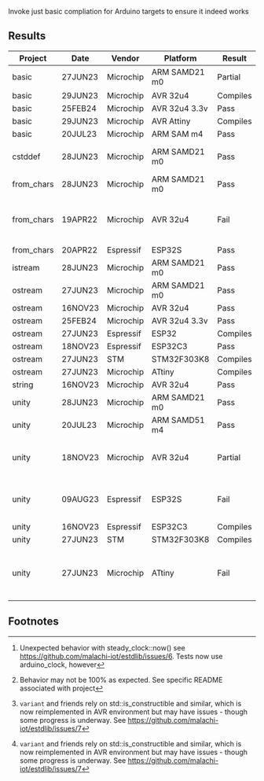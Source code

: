 Invoke just basic compliation for Arduino targets to ensure it indeed works

## Results

| Project     |   Date  | Vendor    | Platform      | Result   | Notes |
| ----------- | ------- | --------- | ------------- | -------- | -----
| basic       | 27JUN23 | Microchip | ARM SAMD21 m0 | Partial  | Nearly passes[^2]
| basic       | 29JUN23 | Microchip | AVR 32u4      | Compiles |
| basic       | 25FEB24 | Microchip | AVR 32u4 3.3v | Pass     |
| basic       | 29JUN23 | Microchip | AVR Attiny    | Compiles |
| basic       | 20JUL23 | Microchip | ARM SAM m4    | Pass     |
| cstddef     | 28JUN23 | Microchip | ARM SAMD21 m0 | Pass   | Use 'unity' project instead
| from_chars  | 28JUN23 | Microchip | ARM SAMD21 m0 | Pass   |
| from_chars  | 19APR22 | Microchip | AVR 32u4      | Fail   | Compilation error `incomplete type `char_traits'`
| from_chars  | 20APR22 | Espressif | ESP32S        | Pass   |
| istream     | 28JUN23 | Microchip | ARM SAMD21 m0 | Pass   | [^3]
| ostream     | 27JUN23 | Microchip | ARM SAMD21 m0 | Pass     |
| ostream     | 16NOV23 | Microchip | AVR 32u4      | Pass     |
| ostream     | 25FEB24 | Microchip | AVR 32u4 3.3v | Pass     |
| ostream     | 27JUN23 | Espressif | ESP32         | Compiles |
| ostream     | 18NOV23 | Espressif | ESP32C3       | Pass     |
| ostream     | 27JUN23 | STM       | STM32F303K8   | Compiles |
| ostream     | 27JUN23 | Microchip | ATtiny        | Compiles |
| string      | 16NOV23 | Microchip | AVR 32u4      | Pass     |
| unity       | 28JUN23 | Microchip | ARM SAMD21 m0 | Pass     |
| unity       | 20JUL23 | Microchip | ARM SAMD51 m4 | Pass     | regular and CAN both
| unity       | 18NOV23 | Microchip | AVR 32u4      | Partial  | Passes except for `variant` subtleties[^1]
| unity       | 09AUG23 | Espressif | ESP32S        | Fail     | FreeRTOS related compile errors
| unity       | 16NOV23 | Espressif | ESP32C3       | Compiles |
| unity       | 27JUN23 | STM       | STM32F303K8   | Compiles |
| unity       | 27JUN23 | Microchip | ATtiny        | Fail     | Not enough space on chip + variant issues[^1]

## Footnotes

[^1]: `variant` and friends rely on std::is_constructible and similar, which is now reimplemented in AVR environment but may have issues - though some progress is underway.  See https://github.com/malachi-iot/estdlib/issues/7
[^2]:  Unexpected behavior with steady_clock::now() see https://github.com/malachi-iot/estdlib/issues/6.  Tests now use arduino_clock, however
[^3]:  Behavior may not be 100% as expected.  See specific README associated with project
